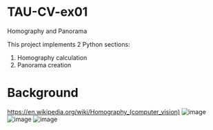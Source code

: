 # TAU-CV-ex01
Homography and Panorama

This project implements 2 Python sections:

1. Homography calculation
2. Panorama creation

# Background
https://en.wikipedia.org/wiki/Homography_(computer_vision)
![image](https://github.com/OrgadShlishman/TAU-CV-ex01/assets/128234446/7cbf2da3-4e40-4857-a9e9-7e5fe1ce72a5)
![image](https://github.com/OrgadShlishman/TAU-CV-ex01/assets/128234446/87e2dc59-01e3-4678-a797-35324f8cb6de)
![image](https://github.com/OrgadShlishman/TAU-CV-ex01/assets/128234446/4948393d-6b40-48c7-bd1c-fd7f5b769db3)




